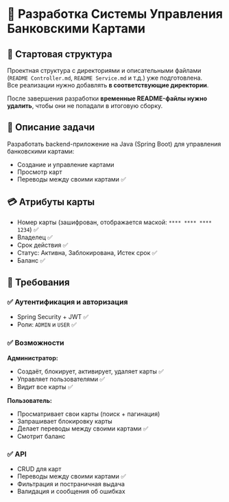 <h1>🚀 Разработка Системы Управления Банковскими Картами</h1>

<h2>📁 Стартовая структура</h2>
  <p>
    Проектная структура с директориями и описательными файлами (<code>README Controller.md</code>, <code>README Service.md</code> и т.д.) уже подготовлена.<br />
    Все реализации нужно добавлять <strong>в соответствующие директории</strong>.
  </p>
  <p>
    После завершения разработки <strong>временные README-файлы нужно удалить</strong>, чтобы они не попадали в итоговую сборку.
  </p>
  
<h2>📝 Описание задачи</h2>
  <p>Разработать backend-приложение на Java (Spring Boot) для управления банковскими картами:</p>
  <ul>
    <li>Создание и управление картами </li>
    <li>Просмотр карт</li>
    <li>Переводы между своими картами ✅</li>
  </ul>

<h2>💳 Атрибуты карты</h2>
  <ul>
    <li>Номер карты (зашифрован, отображается маской: <code>**** **** **** 1234</code>) ✅</li>
    <li>Владелец ✅</li>
    <li>Срок действия ✅</li>
    <li>Статус: Активна, Заблокирована, Истек срок ✅</li>
    <li>Баланс ✅</li>
  </ul>

<h2>🧾 Требования</h2>

<h3>✅ Аутентификация и авторизация</h3>
  <ul>
    <li>Spring Security + JWT ✅</li>
    <li>Роли: <code>ADMIN</code> и <code>USER</code> ✅</li>
  </ul>

<h3>✅ Возможности</h3>
<strong>Администратор:</strong>
  <ul>
    <li>Создаёт, блокирует, активирует, удаляет карты ✅</li> 
    <li>Управляет пользователями ✅</li>
    <li>Видит все карты ✅</li>
  </ul>

<strong>Пользователь:</strong>
  <ul>
    <li>Просматривает свои карты (поиск + пагинация)</li>
    <li>Запрашивает блокировку карты</li>
    <li>Делает переводы между своими картами ✅</li>
    <li>Смотрит баланс</li>
  </ul>

<h3>✅ API</h3>
  <ul>
    <li>CRUD для карт</li>
    <li>Переводы между своими картами ✅</li>
    <li>Фильтрация и постраничная выдача</li>
    <li>Валидация и сообщения об ошибках</li>
  </ul>

[//]: # ()
[//]: # (<h3>✅ Безопасность</h3>)

[//]: # (  <ul>)

[//]: # (    <li>Шифрование данных</li>)

[//]: # (    <li>Ролевой доступ ✅</li>)

[//]: # (    <li>Маскирование номеров карт ✅</li>)

[//]: # (  </ul>)

[//]: # ()
[//]: # (<h3>✅ Работа с БД</h3>)

[//]: # (  <ul>)

[//]: # (    <li>PostgreSQL или MySQL </li>)

[//]: # (    <li>Миграции через Liquibase &#40;<code>src/main/resources/db/migration</code>&#41;</li>)

[//]: # (  </ul>)

[//]: # ()
[//]: # (<h3>✅ Документация</h3>)

[//]: # (  <ul>)

[//]: # (    <li>Swagger UI / OpenAPI — <code>docs/openapi.yaml</code></li>)

[//]: # (    <li><code>README.md</code> с инструкцией запуска</li>)

[//]: # (  </ul>)

[//]: # ()
[//]: # (<h3>✅ Развёртывание и тестирование</h3>)

[//]: # (  <ul>)

[//]: # (    <li>Docker Compose для dev-среды</li>)

[//]: # (    <li>Liquibase миграции</li>)

[//]: # (    <li>Юнит-тесты ключевой бизнес-логики</li>)

[//]: # (  </ul>)

[//]: # ()
[//]: # (<h2>📊 Оценка</h2>)

[//]: # (  <ul>)

[//]: # (    <li>Соответствие требованиям</li>)

[//]: # (    <li>Чистота архитектуры и кода</li>)

[//]: # (    <li>Безопасность</li>)

[//]: # (    <li>Обработка ошибок</li>)

[//]: # (    <li>Покрытие тестами</li>)

[//]: # (    <li>ООП и уровни абстракции</li>)

[//]: # (  </ul>)

[//]: # ()
[//]: # (<h2>💡 Технологии</h2>)

[//]: # (  <p>)

[//]: # (    Java 17+, Spring Boot, Spring Security, Spring Data JPA, PostgreSQL/MySQL, Liquibase, Docker, JWT, Swagger &#40;OpenAPI&#41;)

[//]: # (  </p>)
